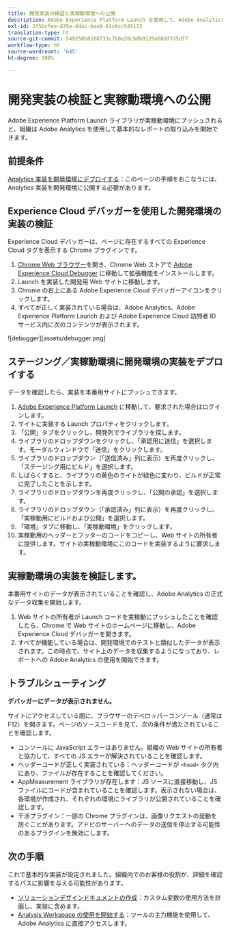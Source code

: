```yaml
---
title: 開発実装の検証と実稼動環境への公開
description: Adobe Experience Platform Launch を使用して、Adobe Analytics を実稼動環境にデプロイする方法を説明します。
exl-id: 2f5bcfee-d75e-4dac-bea9-91c6cc545173
translation-type: ht
source-git-commit: 549258b0168733c7b0e28cb8b9125e68dffd5df7
workflow-type: ht
source-wordcount: '645'
ht-degree: 100%

---
```


# 開発実装の検証と実稼動環境への公開

Adobe Experience Platform Launch ライブラリが実稼動環境にプッシュされると、組織は Adobe Analytics を使用して基本的なレポートの取り込みを開始できます。

## 前提条件

[Analytics 実装を開発環境にデプロイする](deploy-dev.md)：このページの手順をおこなうには、Analytics 実装を開発環境に公開する必要があります。

## Experience Cloud デバッガーを使用した開発環境の実装の検証

Experience Cloud デバッガーは、ページに存在するすべての Experience Cloud タグを表示する Chrome プラグインです。

1. [Chrome Web ブラウザー](https://www.google.com/intl/ja/chrome/)を開き、Chrome Web ストアで [Adobe Experience Cloud Debugger](https://chrome.google.com/webstore/detail/adobe-experience-cloud-de/ocdmogmohccmeicdhlhhgepeaijenapj) に移動して拡張機能をインストールします。
2. Launch を実装した開発用 Web サイトに移動します。
3. Chrome の右上にある Adobe Experience Cloud デバッガーアイコンをクリックします。
4. すべてが正しく実装されている場合は、Adobe Analytics、Adobe Experience Platform Launch および Adobe Experience Cloud 訪問者 ID サービス内に次のコンテンツが表示されます。

![debugger][assets/debugger.png]

## ステージング／実稼動環境に開発環境の実装をデプロイする

データを確認したら、実装を本番用サイトにプッシュできます。

1. [Adobe Experience Platform Launch](https://launch.adobe.com) に移動して、要求された場合はログインします。
2. サイトに実装する Launch プロパティをクリックします。
3. 「公開」タブをクリックし、開発列でライブラリを探します。
4. ライブラリのドロップダウンをクリックし、「承認用に送信」を選択します。モーダルウィンドウで「送信」をクリックします。
5. ライブラリのドロップダウン（「送信済み」列に表示）を再度クリックし、「ステージング用にビルド」を選択します。
6. しばらくすると、ライブラリの黄色のライトが緑色に変わり、ビルドが正常に完了したことを示します。
7. ライブラリのドロップダウンを再度クリックし、「公開の承認」を選択します。
8. ライブラリのドロップダウン（「承認済み」列に表示）を再度クリックし、「実稼動用にビルドおよび公開」を選択します。
9. 「環境」タブに移動し、「実稼動環境」をクリックします。
10. 実稼動用のヘッダーとフッターのコードをコピーし、Web サイトの所有者に提供します。サイトの実稼動環境にこのコードを実装するように要求します。

## 実稼動環境の実装を検証します。

本番用サイトのデータが表示されていることを確認し、Adobe Analytics の正式なデータ収集を開始します。

1. Web サイトの所有者が Launch コードを実稼動にプッシュしたことを確認したら、Chrome で Web サイトのホームページに移動し、Adobe Experience Cloud デバッガーを開きます。
2. すべてが機能している場合は、開発環境でのテストと類似したデータが表示されます。この時点で、サイト上のデータを収集するようになっており、レポートへの Adobe Analytics の使用を開始できます。

## トラブルシューティング

**デバッガーにデータが表示されません。**

サイトにアクセスしている間に、ブラウザーのデベロッパーコンソール（通常は F12）を開きます。ページのソースコードを見て、次の条件が満たされていることを確認します。

* コンソールに JavaScript エラーはありません。組織の Web サイトの所有者と協力して、すべての JS エラーが解決されていることを確認します。
* ヘッダーコードが正しく実装されている：ヘッダーコードが `<head>` タグ内にあり、ファイルが存在することを確認してください。
* AppMeasurement ライブラリが存在します：JS ソースに直接移動し、JS ファイルにコードが含まれていることを確認します。表示されない場合は、各環境が作成され、それぞれの環境にライブラリが公開されていることを確認します。
* 干渉プラグイン：一部の Chrome プラグインは、画像リクエストの発動を防ぐことがあります。アドビのサーバーへのデータの送信を停止する可能性のあるプラグインを無効にします。

## 次の手順

これで基本的な実装が設定されました。組織内でのお客様の役割が、詳細を確認するパスに影響を与える可能性があります。

* [ソリューションデザインドキュメントの作成](../prepare/solution-design.md)：カスタム変数の使用方法を計画し、実装に含めます。
* [Analysis Workspace の使用を開始する](/help/analyze/analysis-workspace/home.md)：ツールの主力機能を使用して、Adobe Analytics に直接アクセスします。
